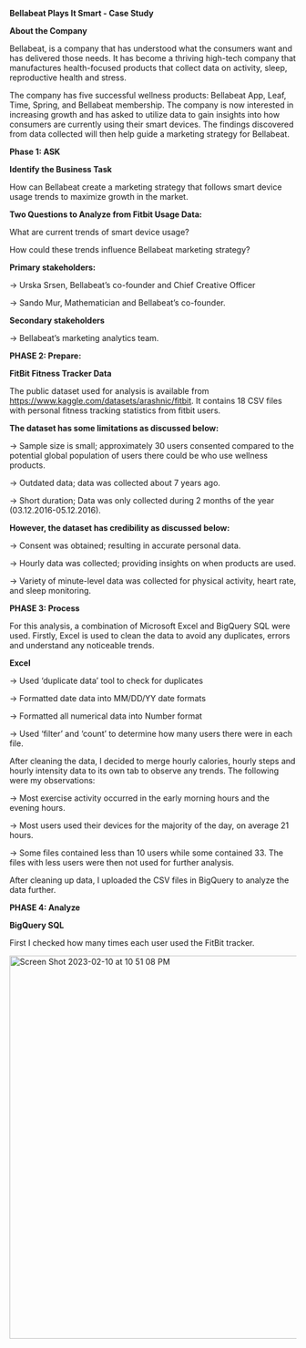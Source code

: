 **Bellabeat Plays It Smart - Case Study**

**About the Company**

Bellabeat, is a company that has understood what the consumers want and has delivered those needs. It has become a thriving high-tech company that manufactures health-focused products that collect data on activity, sleep, reproductive health and stress. 

The company has five successful wellness products: Bellabeat App, Leaf, Time, Spring, and Bellabeat membership. The company is now interested in increasing growth and has asked to utilize data to gain insights into how consumers are currently using their smart devices. The findings discovered from data collected will then help guide a marketing strategy for Bellabeat.



**Phase 1: ASK**

**Identify the Business Task**

How can Bellabeat create a marketing strategy that follows smart device usage trends to maximize growth in the market. 

**Two Questions to Analyze from Fitbit Usage Data:**

What are current trends of smart device usage?

How could these trends influence Bellabeat marketing strategy?

**Primary stakeholders:**

→  Urska Srsen, Bellabeat’s co-founder and Chief Creative Officer

→  Sando Mur, Mathematician and Bellabeat’s co-founder.

**Secondary stakeholders** 

→ Bellabeat’s marketing analytics team. 

**PHASE 2: Prepare:**

**FitBit Fitness Tracker Data**

The public dataset used for analysis is available from https://www.kaggle.com/datasets/arashnic/fitbit. It contains 18 CSV files with personal fitness tracking statistics from fitbit users.

**The dataset has some limitations as discussed below:**

→ Sample size is small; approximately 30 users consented compared to the potential global population of users there could be who use wellness      products.

→ Outdated data; data was collected about 7 years ago.

→ Short duration; Data was only collected during 2 months of the year (03.12.2016-05.12.2016).

**However, the dataset has credibility as discussed below:**

→ Consent was obtained; resulting in accurate personal data.

→ Hourly data was collected; providing insights on when products are used.

→ Variety of minute-level data was collected for physical activity, heart rate, and sleep monitoring.

**PHASE 3: Process**

For this analysis, a combination of Microsoft Excel and BigQuery SQL were used. Firstly, Excel is used to clean the data to avoid any duplicates, errors and understand any noticeable trends. 

**Excel**

→ Used ‘duplicate data’ tool to check for duplicates

→ Formatted date data into MM/DD/YY date formats

→ Formatted all numerical data into Number format

→ Used ‘filter’ and ‘count’ to determine how many users there were in each file. 

After cleaning the data, I decided to merge hourly calories, hourly steps and hourly intensity data to its own tab to observe any trends. The following were my observations:

→ Most exercise activity occurred in the early morning hours and the evening hours. 

→ Most users used their devices for the majority of the day, on average 21 hours.

→ Some files contained less than 10 users while some contained 33. The files with less users were then not used for further analysis. 

After cleaning up data, I uploaded the CSV files in BigQuery to analyze the data further.

**PHASE 4: Analyze**

**BigQuery SQL**

First I checked how many times each user used the FitBit tracker. 

<img width="672" alt="Screen Shot 2023-02-10 at 10 51 08 PM" src="https://user-images.githubusercontent.com/125219650/218337623-58b9116b-750d-4753-8a05-5e8084c4f428.png">

